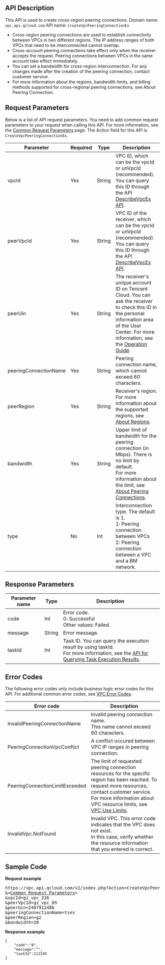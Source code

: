 ## API Description
This API is used to create cross-region peering connections.
Domain name: `vpc.api.qcloud.com`
API name: `CreateVpcPeeringConnectionEx`
- Cross-region peering connections are used to establish connectivity between VPCs in two different regions. The IP address ranges of both VPCs that need to be interconnected cannot overlap.
- Cross-account peering connections take effect only when the receiver accepts the request. Peering connections between VPCs in the same account take effect immediately.
- You can set a bandwidth for cross-region interconnection. For any changes made after the creation of the peering connection, contact customer service.
- For more information about the regions, bandwidth limits, and billing methods supported for cross-regional peering connections, see About Peering Connection.

## Request Parameters
Below is a list of API request parameters. You need to add common request parameters to your request when calling this API. For more information, see the [Common Request Parameters](https://intl.cloud.tencent.com/doc/api/229/6976) page. The Action field for this API is `CreateVpcPeeringConnectionEx`.

| Parameter | Required | Type | Description |
| ----- | ---- | ------ | ---------------------------------------- |
| vpcId | Yes | String | VPC ID, which can be the vpcId or unVpcId (recommended). </br>You can query this ID through the API [DescribeVpcEx API](http://intl.cloud.tencent.com/doc/api/245/%E6%9F%A5%E8%AF%A2%E7%A7%81%E6%9C%89%E7%BD%91%E7%BB%9C%E5%88%97%E8%A1%A8). |
| peerVpcId | Yes | String | VPC ID of the receiver, which can be the vpcId or unVpcId (recommended). </br>You can query this ID through the API [DescribeVpcEx API](http://intl.cloud.tencent.com/doc/api/245/%E6%9F%A5%E8%AF%A2%E7%A7%81%E6%9C%89%E7%BD%91%E7%BB%9C%E5%88%97%E8%A1%A8). |
| peerUin | Yes | String | The receiver's unique account ID on Tencent Cloud. You can ask the receiver to check this ID in the personal information area of the User Center. For more information, see the [Operation Guide](https://intl.cloud.tencent.com/document/product/215/5000#.E6.9F.A5.E7.9C.8B.E5.AF.B9.E7.AB.AF.E8.B4.A6.E5.8F.B7id21). |
| peeringConnectionName | Yes | String | Peering connection name, which cannot exceed 60 characters. |
| peerRegion | Yes | String | Receiver's region. For more information about the supported regions, see [About Regions](https://intl.cloud.tencent.com/document/product/215/4927#.E5.9C.B0.E5.9F.9F.EF.BC.88region.EF.BC.895). |
| bandwidth | Yes | String | Upper limit of bandwidth for the peering connection (in Mbps). There is no limit by default. </br>For more information about the limit, see [About Peering Connections](https://intl.cloud.tencent.com/document/product/215/5000#.E5.90.8C.E5.9C.B0.E5.9F.9F.E5.AF.B9.E7.AD.89.E8.BF.9E.E6.8E.A5-.E5.92.8C-.E7.A7.81.E6.9C.89.E7.BD.91.E7.BB.9C.E8.B7.A8.E5.9C.B0.E5.9F.9F.E5.AF.B9.E7.AD.89.E8.BF.9E.E6.8E.A5.EF.BC.88.E5.8D.B3.EF.BC.9A.E7.A7.81.E6.9C.89.E7.BD.91.E7.BB.9C.E8.B7.A8.E5.9C.B0.E5.9F.9F.E4.BA.92.E8.81.94.EF.BC.893). |
| type | No | Int | Interconnection type. The default is 1.</br>1: Peering connection between VPCs</br>2: Peering connection between a VPC and a BM network. |

## Response Parameters

| Parameter name | Type | Description |
| ------- | ------ | ---------------------------------------- |
| code | Int | Error code.</br>0: Successful</br>Other values: Failed. |
| message | String | Error message. |
| taskId | Int | Task ID. You can query the execution result by using taskId.</br>For more information, see the [API for Querying Task Execution Results](https://intl.cloud.tencent.com/doc/api/245/%e6%9f%a5%e8%af%a2%e4%bb%bb%e5%8a%a1%e6%89%a7%e8%a1%8c%e7%bb%93%e6%9e%9c%e6%8e%a5%e5%8f%a3). |


## Error Codes
The following error codes only include business logic error codes for this API. For additional common error codes, see <a href="https://intl.cloud.tencent.com/doc/api/245/4924" title="VPC Error Codes">VPC Error Codes</a>.

| Error code | Description |
| ------------------------------ | ---------------------------------------- |
| InvalidPeeringConnectionName | Invalid peering connection name. </br>This name cannot exceed 60 characters. |
| PeeringConnectionVpcConflict | A conflict occured between VPC IP ranges in peering connection. |
| PeeringConnectionLimitExceeded | The limit of requested peering connection resources for the specific region has been reached. To request more resources, contact customer service. </br>For more information about VPC resource limits, see [VPC Use Limits](https://intl.cloud.tencent.com/doc/product/215/537). |
| InvalidVpc.NotFound | Invalid VPC. This error code indicates that the VPC does not exist. </br>In this case, verify whether the resource information that you entered is correct. |


## Sample Code
**Request example**
<pre>
https://vpc.api.qcloud.com/v2/index.php?Action=CreateVpcPeeringConnectionEx
&<<a href="https://intl.cloud.tencent.com/doc/api/229/6976">Common Request Parameters</a>>
&vpcId=gz_vpc_226
&peerVpcId=gz_vpc_89
&peerUin=2407912486
&peeringConnectionName=tses
&peerRegion=gz
&bandwidth=20
</pre>

**Response example**
```
{
    "code":"0",
    "message":"",
    "taskId":112245
}
```
